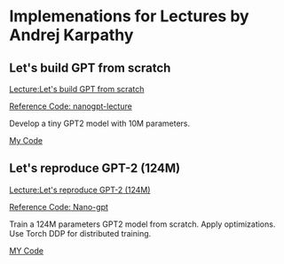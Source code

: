 # Implemenations for Lectures by Andrej Karpathy

## Let's build GPT from scratch

[Lecture:Let's build GPT from scratch](https://www.youtube.com/watch?v=kCc8FmEb1nY)

[Reference Code: nanogpt-lecture](https://github.com/karpathy/ng-video-lecture)

Develop a tiny GPT2 model with 10M parameters.

[My Code](lets_build_gtp/7_final.py)

## Let's reproduce GPT-2 (124M)

[Lecture:Let's reproduce GPT-2 (124M)](https://www.youtube.com/watch?v=l8pRSuU81PU)

[Reference Code: Nano-gpt](https://github.com/karpathy/build-nanogpt)

Train a 124M parameters GPT2 model from scratch. Apply optimizations. Use Torch DDP for distributed training.

[MY Code](build_nano_gpt/train_gpt2.py)
